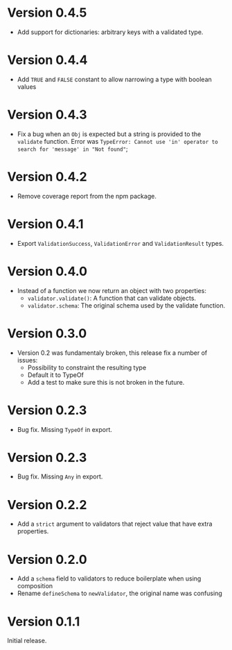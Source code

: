 # Version 0.4.5

 * Add support for dictionaries: arbitrary keys with a validated type.

# Version 0.4.4

 * Add `TRUE` and `FALSE` constant to allow narrowing a type with boolean values

# Version 0.4.3

 * Fix a bug when an `Obj` is expected but a string is provided to the `validate` function.
   Error was `TypeError: Cannot use 'in' operator to search for 'message' in "Not found"`;

# Version 0.4.2

 * Remove coverage report from the npm package.

# Version 0.4.1

 * Export `ValidationSuccess`, `ValidationError` and `ValidationResult` types.

# Version 0.4.0

 * Instead of a function we now return an object with two properties:
    - `validator.validate()`: A function that can validate objects.
    - `validator.schema`: The original schema used by the validate function.

# Version 0.3.0

 * Version 0.2 was fundamentaly broken, this release fix a number of issues:
    - Possibility to constraint the resulting type
    - Default it to TypeOf<T>
    - Add a test to make sure this is not broken in the future.

# Version 0.2.3

 * Bug fix. Missing `TypeOf` in export.

# Version 0.2.3

 * Bug fix. Missing `Any` in export.

# Version 0.2.2

 * Add a `strict` argument to validators that reject value that have extra properties.

# Version 0.2.0

 * Add a `schema` field to validators to reduce boilerplate when
   using composition
 * Rename `defineSchema` to `newValidator`, the original name was confusing


# Version 0.1.1

Initial release.